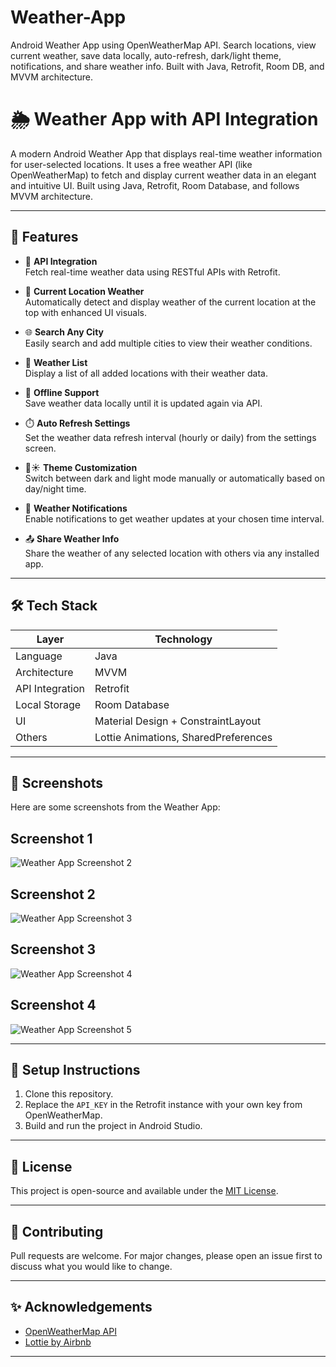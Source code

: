 # Weather-App
Android Weather App using OpenWeatherMap API. Search locations, view current weather, save data locally, auto-refresh, dark/light theme, notifications, and share weather info. Built with Java, Retrofit, Room DB, and MVVM architecture.
# 🌦️ Weather App with API Integration

A modern Android Weather App that displays real-time weather information for user-selected locations. It uses a free weather API (like OpenWeatherMap) to fetch and display current weather data in an elegant and intuitive UI. Built using Java, Retrofit, Room Database, and follows MVVM architecture.

---

## 🚀 Features

- 🔗 **API Integration**  
  Fetch real-time weather data using RESTful APIs with Retrofit.

- 📍 **Current Location Weather**  
  Automatically detect and display weather of the current location at the top with enhanced UI visuals.

- 🌐 **Search Any City**  
  Easily search and add multiple cities to view their weather conditions.

- 📄 **Weather List**  
  Display a list of all added locations with their weather data.

- 💾 **Offline Support**  
  Save weather data locally until it is updated again via API.

- ⏱️ **Auto Refresh Settings**  
  Set the weather data refresh interval (hourly or daily) from the settings screen.

- 🌙☀️ **Theme Customization**  
  Switch between dark and light mode manually or automatically based on day/night time.

- 🔔 **Weather Notifications**  
  Enable notifications to get weather updates at your chosen time interval.

- 📤 **Share Weather Info**  
  Share the weather of any selected location with others via any installed app.

---

## 🛠️ Tech Stack

| Layer           | Technology            |
|----------------|------------------------|
| Language        | Java                  |
| Architecture    | MVVM                  |
| API Integration | Retrofit              |
| Local Storage   | Room Database         |
| UI              | Material Design + ConstraintLayout |
| Others          | Lottie Animations, SharedPreferences |

---

## 📸 Screenshots

Here are some screenshots from the Weather App:


## Screenshot 1
![Weather App Screenshot 2](https://raw.githubusercontent.com/Vishes123/Weather-App/main/Screenshot_2025-04-26-11-06-24-080_com.example.weatherapp.jpg)

## Screenshot 2
![Weather App Screenshot 3](https://raw.githubusercontent.com/Vishes123/Weather-App/main/Screenshot_2025-04-26-11-06-36-792_com.google.android.permissioncontroller.jpg)

## Screenshot 3
![Weather App Screenshot 4](https://raw.githubusercontent.com/Vishes123/Weather-App/main/Screenshot_2025-04-26-11-06-53-268_com.android.intentresolver.jpg)

## Screenshot 4
![Weather App Screenshot 5](https://raw.githubusercontent.com/Vishes123/Weather-App/main/Screenshot_2025-04-26-11-07-26-750_com.example.weatherapp.jpg)

---

## 🔧 Setup Instructions

1. Clone this repository.
2. Replace the `API_KEY` in the Retrofit instance with your own key from OpenWeatherMap.
3. Build and run the project in Android Studio.

---

## 📜 License

This project is open-source and available under the [MIT License](LICENSE).

---

## 🙌 Contributing

Pull requests are welcome. For major changes, please open an issue first to discuss what you would like to change.

---

## ✨ Acknowledgements

- [OpenWeatherMap API](https://openweathermap.org/api)
- [Lottie by Airbnb](https://airbnb.io/lottie/)

---

